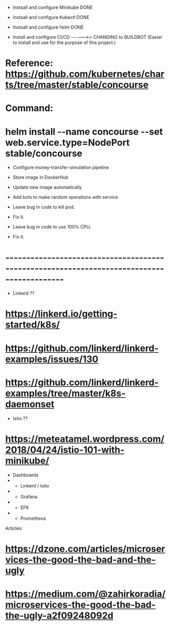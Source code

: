 * Instsall and configure Minikube DONE
* Instsall and configure Kubectl DONE
* Instsall and configure helm DONE

* Install and configure CI/CD ------>> CHANGING to BUILDBOT (Easier to install and use for the purpose of this project.)
# Reference: https://github.com/kubernetes/charts/tree/master/stable/concourse
# Command: 
# helm install --name concourse --set web.service.type=NodePort  stable/concourse

* Configure money-transfer-simulation pipeline

* Store image in DockerHub

* Update new image automatically

* Add bots to make random operations with service
* Leave bug in code to kill pod.
* Fix it.
* Leave bug in code to use 100% CPU.
* Fix it.


# ------------------------------------------------------------------------------------------

* Linkerd ??
# https://linkerd.io/getting-started/k8s/
# https://github.com/linkerd/linkerd-examples/issues/130
# https://github.com/linkerd/linkerd-examples/tree/master/k8s-daemonset

* Istio ??
# https://meteatamel.wordpress.com/2018/04/24/istio-101-with-minikube/

* Dashboards
* * Linkerd / Istio
* * Grafana
* * EFK
* * Prometheus

Articles:
# https://dzone.com/articles/microservices-the-good-the-bad-and-the-ugly
# https://medium.com/@zahirkoradia/microservices-the-good-the-bad-the-ugly-a2f09248092d